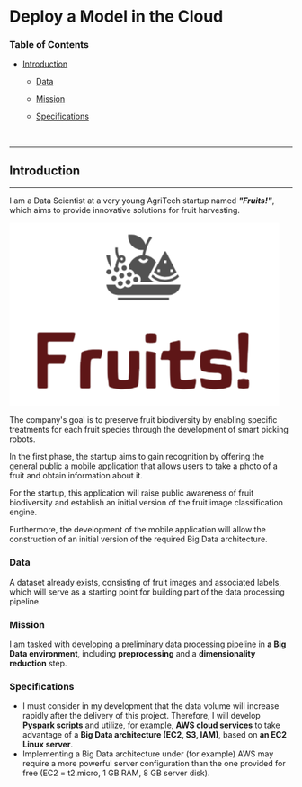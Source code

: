 # Deploy a Model in the Cloud

### Table of Contents

- [Introduction](#C1)

    - [Data](#C1.1)

    - [Mission](#C1.2)

    - [Specifications](#C1.3)

<br>

***

## Introduction<a name="C1"></a>
***

I am a Data Scientist at a very young AgriTech startup named ***"Fruits!"***, which aims to provide innovative solutions for fruit harvesting.

![Fruits! Logo](pictures/logo_fruits.png)

The company's goal is to preserve fruit biodiversity by enabling specific treatments for each fruit species through the development of smart picking robots.

In the first phase, the startup aims to gain recognition by offering the general public a mobile application that allows users to take a photo of a fruit and obtain information about it.

For the startup, this application will raise public awareness of fruit biodiversity and establish an initial version of the fruit image classification engine.

Furthermore, the development of the mobile application will allow the construction of an initial version of the required Big Data architecture.

### Data<a name="C1.1"></a>

A dataset already exists, consisting of fruit images and associated labels, which will serve as a starting point for building part of the data processing pipeline.

### Mission<a name="C1.2"></a>

I am tasked with developing a preliminary data processing pipeline in **a Big Data environment**, including **preprocessing** and a **dimensionality reduction** step.

### Specifications<a name="C1.3"></a>

- I must consider in my development that the data volume will increase rapidly after the delivery of this project. Therefore, I will develop **Pyspark scripts** and utilize, for example, **AWS cloud services** to take advantage of a **Big Data architecture (EC2, S3, IAM)**, based on **an EC2 Linux server**.
- Implementing a Big Data architecture under (for example) AWS may require a more powerful server configuration than the one provided for free (EC2 = t2.micro, 1 GB RAM, 8 GB server disk).
